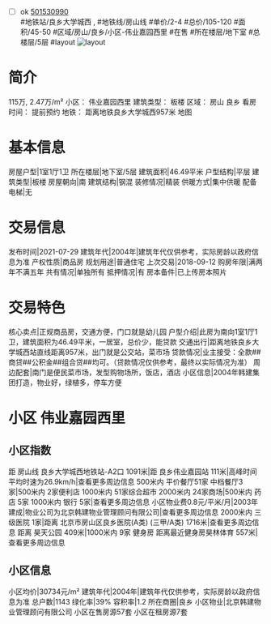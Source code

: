 - [ ] ok [501530990](https://bj.5i5j.com/ershoufang/501530990.html)  
 #地铁站/良乡大学城西 ,  #地铁线/房山线
#单价/2-4 #总价/105-120 #面积/45-50   #区域/房山/良乡/小区-伟业嘉园西里 #在售 #所在楼层/地下室 #总楼层/5层 #layout 
![layout](http://image2a.5i5j.com/scm/HOUSE_CUSTOMER/90ff636ef7264402b05628b0e4156708.jpg_P5.jpg) 
# 简介 
 115万,  2.47万/m² 
小区： 伟业嘉园西里
建筑类型： 板楼
区域： 房山 良乡
看房时间： 提前预约
地铁： 距离地铁良乡大学城西957米 地图
# 基本信息 
 房屋户型|1室1厅1卫
所在楼层|地下室/5层
建筑面积|46.49平米
户型结构|平层
建筑类型|板楼
房屋朝向|南
建筑结构|钢混
装修情况|精装
供暖方式|集中供暖
配备电梯|无
# 交易信息 
 发布时间|2021-07-29
建筑年代|2004年|建筑年代仅供参考，实际房龄以政府信息为准
产权性质|商品房
规划用途|普通住宅
上次交易|2018-09-12
购房年限|满两年不满五年
共有情况|单独所有
抵押情况|有
房本备件|已上传房本照片
# 交易特色 
 核心卖点|正规商品房，交通方便，门口就是幼儿园
户型介绍|此房为南向1室1厅1卫，建筑面积为46.49平米，一居室，总价少，能贷款
交通出行|距离地铁良乡大学城西站直线距离957米，出门就是公交站，菜市场
贷款情况|业主接受：全款##商贷##公积金##组合贷##均可。（贷款情况仅供参考，最终以实际情况为准）
周边配套|南门是便民菜市场，发型购物场所，饭店，酒店
小区信息|2004年韩建集团打造，物业好，绿植多，停车方便
# 小区 伟业嘉园西里
## 小区指数 
 距 房山线 良乡大学城西地铁站-A2口 1091米|距 良乡伟业嘉园站 111米|高峰时间平均时速为26.9km/h|查看更多周边信息
500米内 平价餐厅51家
中档餐厅3家|500米内 2家便利店
1000米内 51家综合超市
2000米内 24家商场|500米内 药店 5家
1000米内 银行 5家|查看更多周边信息
小区物业费0.8元/平米/月|2003年建成|物业公司为北京韩建物业管理顾问有限公司|查看更多周边信息
2000米内 三级医院 1家|距离 北京市房山区良乡医院(A类) (三甲/A类) 1716米|查看更多周边信息
距离 昊天公园 409米|1000米内 9家 健身房
距离最近健身房昊林体育 557米|查看更多周边信息
## 小区信息 
 小区均价|30734元/m²
建筑年代|2004年|建筑年代仅供参考，实际房龄以政府信息为准
总户数|1143
绿化率|39%
容积率|1.2
所在商圈|良乡
小区物业|北京韩建物业管理顾问有限公司
小区在售房源57套
小区在租房源7套
